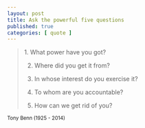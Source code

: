 ```yaml
---
layout: post
title: Ask the powerful five questions
published: true
categories: [ quote ]
---
```


<blockquote>
1. What power have you got?

2. Where did you get it from?

3. In whose interest do you exercise it?

4. To whom are you accountable?

5. How can we get rid of you?
</blockquote>
<small>Tony Benn (1925 - 2014)</small>
